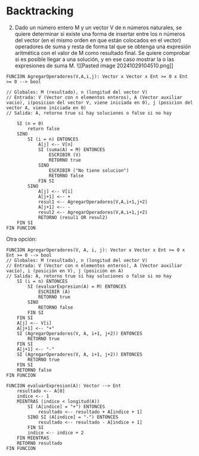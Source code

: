 # Backtracking

2. Dado un número entero M y un vector V de n números naturales, se quiere determinar si existe una forma de insertar entre los n números del vector (en el mismo orden en que están colocados en el vector) operadores de suma y resta de forma tal que se obtenga una expresión aritmética con el valor de M como resultado final. Se quiere comprobar si es posible llegar a una solución, y en ese caso mostrar la o las expresiones de suma M.
![[Pasted image 20241029104510.png]]
```
FUNCION AgregarOperadores(V,A,i,j): Vector x Vector x Ent >= 0 x Ent >= 0 --> bool

// Globales: M (resultado), n (longitud del vector V)
// Entrada: V (Vector con n elementos enteros), A (Vector auxiliar vacio), i(posicion del vector V, viene iniciada en 0), j (posicion del vector A, viene iniciada en 0)
// Salida: A, retorno true si hay soluciones o false si no hay

	SI (n = 0)
		return false
	SINO
		SI (i = n) ENTONCES
			A[j] <-- V[n]
			SI (suma(A) = M) ENTONCES
				ESCRIBIR (V)
				RETORNO true
			SINO
				ESCRIBIR ("No tiene solucion")
				RETORNO false
			FIN SI
		SINO
			A[j] <-- V[i]
			A[j+1] <-- +
			resul1 <-- AgregarOperadores(V,A,i+1,j+2)
			A[j+1] <-- -
			resul2 <-- AgregarOperadores(V,A,i+1,j+2)
			RETORNO (resul1 OR resul2)
	FIN SI
FIN FUNCION
```

Otra opción:
```
FUNCION AgregarOperadores(V, A, i, j): Vector x Vector x Ent >= 0 x Ent >= 0 --> bool
// Globales: M (resultado), n (longitud del vector V)
// Entrada: V (Vector con n elementos enteros), A (Vector auxiliar vacío), i (posición en V), j (posición en A)
// Salida: A, retorno true si hay soluciones o false si no hay
	SI (i = n) ENTONCES
		SI (evaluarExpresion(A) = M) ENTONCES
			ESCRIBIR (A)
			RETORNO true
		SINO
			RETORNO false
		FIN SI
	FIN SI
	A[j] <-- V[i]
	A[j+1] <-- "+"
	SI (AgregarOperadores(V, A, i+1, j+2)) ENTONCES
		RETORNO true
	FIN SI
	A[j+1] <-- "-"
	SI (AgregarOperadores(V, A, i+1, j+2)) ENTONCES
		RETORNO true
	FIN SI
	RETORNO false
FIN FUNCION

FUNCION evaluarExpresion(A): Vector --> Ent
	resultado <-- A[0]
	indice <-- 1
	MIENTRAS (indice < longitud(A))
		SI (A[indice] = "+") ENTONCES
			resultado <-- resultado + A[indice + 1]
		SINO SI (A[indice] = "-") ENTONCES
			resultado <-- resultado - A[indice + 1]
		FIN SI
		indice <-- indice + 2
	FIN MIENTRAS
	RETORNO resultado
FIN FUNCION
```